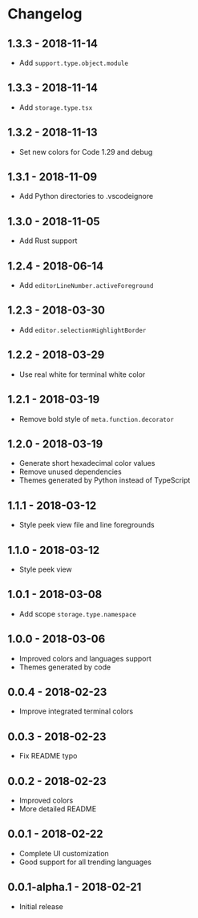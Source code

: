 # Changelog

## 1.3.3 - 2018-11-14

-   Add `support.type.object.module`

## 1.3.3 - 2018-11-14

-   Add `storage.type.tsx`

## 1.3.2 - 2018-11-13

-   Set new colors for Code 1.29 and debug

## 1.3.1 - 2018-11-09

-   Add Python directories to .vscodeignore

## 1.3.0 - 2018-11-05

-   Add Rust support

## 1.2.4 - 2018-06-14

-   Add `editorLineNumber.activeForeground`

## 1.2.3 - 2018-03-30

-   Add `editor.selectionHighlightBorder`

## 1.2.2 - 2018-03-29

-   Use real white for terminal white color

## 1.2.1 - 2018-03-19

-   Remove bold style of `meta.function.decorator`

## 1.2.0 - 2018-03-19

-   Generate short hexadecimal color values
-   Remove unused dependencies
-   Themes generated by Python instead of TypeScript

## 1.1.1 - 2018-03-12

-   Style peek view file and line foregrounds

## 1.1.0 - 2018-03-12

-   Style peek view

## 1.0.1 - 2018-03-08

-   Add scope `storage.type.namespace`

## 1.0.0 - 2018-03-06

-   Improved colors and languages support
-   Themes generated by code

## 0.0.4 - 2018-02-23

-   Improve integrated terminal colors

## 0.0.3 - 2018-02-23

-   Fix README typo

## 0.0.2 - 2018-02-23

-   Improved colors
-   More detailed README

## 0.0.1 - 2018-02-22

-   Complete UI customization
-   Good support for all trending languages

## 0.0.1-alpha.1 - 2018-02-21

-   Initial release
